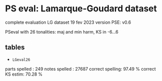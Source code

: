 # PS eval: Lamarque-Goudard dataset

complete evaluation LG dataset
19 fev 2023
version PSE: v0.6

PSeval with 26 tonalities: maj and min harm, KS in -6...6

## tables

- `LGeval26`

parts spelled   : 249
notes spelled   : 27687
correct spelling: 97.49 %
correct KS estim: 70.28 %
